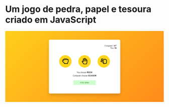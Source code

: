 # Um jogo de pedra, papel e tesoura criado em JavaScript
<p align="center">
  <img src="https://github.com/rianangueira/pedra-papel-tesoura-jogo/blob/main/Pedra-Papel-Tesoura.png">
